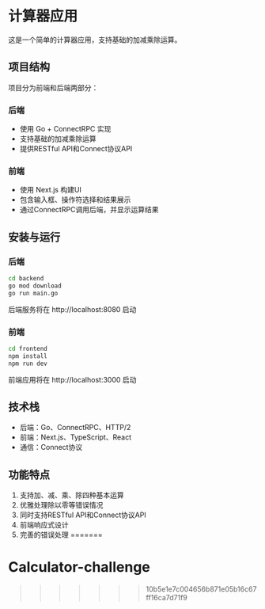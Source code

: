 
# 计算器应用

这是一个简单的计算器应用，支持基础的加减乘除运算。

## 项目结构

项目分为前端和后端两部分：

### 后端

- 使用 Go + ConnectRPC 实现
- 支持基础的加减乘除运算
- 提供RESTful API和Connect协议API

### 前端

- 使用 Next.js 构建UI
- 包含输入框、操作符选择和结果展示
- 通过ConnectRPC调用后端，并显示运算结果

## 安装与运行

### 后端

```bash
cd backend
go mod download
go run main.go
```

后端服务将在 http://localhost:8080 启动

### 前端

```bash
cd frontend
npm install
npm run dev
```

前端应用将在 http://localhost:3000 启动

## 技术栈

- 后端：Go、ConnectRPC、HTTP/2
- 前端：Next.js、TypeScript、React
- 通信：Connect协议

## 功能特点

1. 支持加、减、乘、除四种基本运算
2. 优雅处理除以零等错误情况
3. 同时支持RESTful API和Connect协议API
4. 前端响应式设计
5. 完善的错误处理 
=======
# Calculator-challenge
>>>>>>> 10b5e1e7c004656b871e05b16c67ff16ca7d71f9
